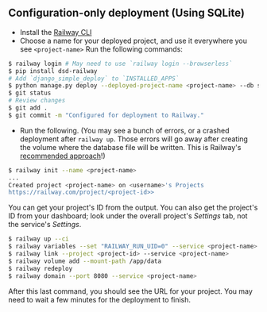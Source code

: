 Configuration-only deployment (Using SQLite)
---

- Install the [Railway CLI](https://docs.railway.com/guides/cli)
- Choose a name for your deployed project, and use it everywhere you see `<project-name>` Run the following commands:

```sh
$ railway login # May need to use `railway login --browserless`
$ pip install dsd-railway
# Add `django_simple_deploy` to `INSTALLED_APPS`
$ python manage.py deploy --deployed-project-name <project-name> --db sqlite
$ git status
# Review changes
$ git add .
$ git commit -m "Configured for deployment to Railway."
```

- Run the following. (You may see a bunch of errors, or a crashed deployment after `railway up`. Those errors will go away after creating the volume where the database file will be written. This is Railway's [recommended approach](https://docs.railway.com/guides/django#deploy-from-the-cli)!)

```sh
$ railway init --name <project-name>
...
Created project <project-name> on <username>'s Projects
https://railway.com/project/<project-id>>
```

You can get your project's ID from the output. You can also get the project's ID from your dashboard; look under the overall project's *Settings* tab, not the service's *Settings*.

```sh
$ railway up --ci
$ railway variables --set "RAILWAY_RUN_UID=0" --service <project-name> --skip-deploys
$ railway link --project <project-id> --service <project-name>
$ railway volume add --mount-path /app/data
$ railway redeploy
$ railway domain --port 8080 --service <project-name>
```

After this last command, you should see the URL for your project. You may need to wait a few minutes for the deployment to finish.